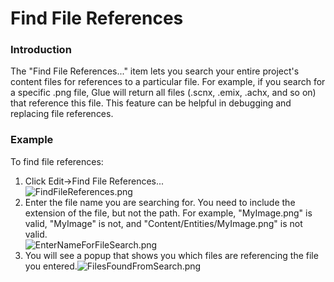 # Find File References

### Introduction

The "Find File References..." item lets you search your entire project's content files for references to a particular file. For example, if you search for a specific .png file, Glue will return all files (.scnx, .emix, .achx, and so on) that reference this file. This feature can be helpful in debugging and replacing file references.

### Example

To find file references:

1. Click Edit->Find File References...\
   ![FindFileReferences.png](../../../.gitbook/assets/migrated\_media-FindFileReferences.png)
2. Enter the file name you are searching for. You need to include the extension of the file, but not the path. For example, "MyImage.png" is valid, "MyImage" is not, and "Content/Entities/MyImage.png" is not valid.\
   ![EnterNameForFileSearch.png](../../../.gitbook/assets/migrated\_media-EnterNameForFileSearch.png)
3. You will see a popup that shows you which files are referencing the file you entered.![FilesFoundFromSearch.png](../../../.gitbook/assets/migrated\_media-FilesFoundFromSearch.png)
